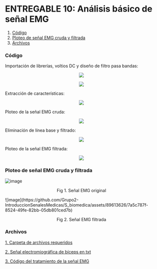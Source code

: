 # **ENTREGABLE 10: Análisis básico de señal EMG**

1. [Código](#id0)
2. [Ploteo de señal EMG cruda y filtrada](#id1)
3. [Archivos](#id2)

### **Código**<a name="id0"></a>
<p align="justify">Importación de librerías, voltios DC y diseño de filtro pasa bandas:</p>
<p align="center"><img src="/ISB/Laboratorios/Imagenes/E10 código/cod1.png"></p>
<p align="center"><img src="/ISB/Laboratorios/Imagenes/E10 código/cod2.png"></p>
<p align="justify">Extracción de características:</p>
<p align="center"><img src="/ISB/Laboratorios/Imagenes/E10 código/cod3.png"></p>
<p align="justify">Ploteo de la señal EMG cruda:</p>
<p align="center"><img src="/ISB/Laboratorios/Imagenes/E10 código/cod4.png"></p>
<p align="justify">Eliminación de línea base y filtrado:</p>
<p align="center"><img src="/ISB/Laboratorios/Imagenes/E10 código/cod5.png"></p>
<p align="justify">Ploteo de la señal EMG filtrada:</p>
<p align="center"><img src="/ISB/Laboratorios/Imagenes/E10 código/cod6.png"></p>

### **Ploteo de señal EMG cruda y filtrada**<a name="id1"></a>
![image](https://github.com/Grupo2-IntroduccionSenalesMedicas/S_biomedica/assets/89613626/696376e4-fe0b-47e6-aad1-a361cc11a041)
<p align="center"> Fig 1. Señal EMG original</p>
![image](https://github.com/Grupo2-IntroduccionSenalesMedicas/S_biomedica/assets/89613626/7a5c787f-8524-49fe-82bb-05db801ced7b)
<p align="center"> Fig 2. Señal EMG filtrada</p>

### **Archivos**<a name="id2"></a>
[1. Carpeta de archivos requeridos](https://github.com/Grupo2-IntroduccionSenalesMedicas/S_biomedica/tree/main/ISB/Laboratorios/Programación/Signal%20treatment/Tratamiento%20EMG)</p>
[2. Señal electromiográfica de bíceps en txt](https://github.com/Grupo2-IntroduccionSenalesMedicas/S_biomedica/blob/main/ISB/Laboratorios/Programación/Signal%20treatment/Tratamiento%20EMG/Biceps%20-%20Carlos.txt)</p>
[3. Código del tratamiento de la señal EMG](https://github.com/Grupo2-IntroduccionSenalesMedicas/S_biomedica/blob/main/ISB/Laboratorios/Programación/Signal%20treatment/Tratamiento%20EMG/Treatment%20EMG.ipynb)</p>
